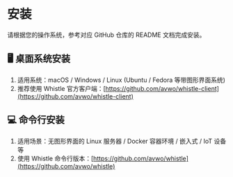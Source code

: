 # 安装

请根据您的操作系统，参考对应 GitHub 仓库的 README 文档完成安装。

## 🖥️ 桌面系统安装
1. 适用系统：macOS / Windows / Linux (Ubuntu / Fedora 等带图形界面系统)
2. 推荐使用 Whistle 官方客户端：[https://github.com/avwo/whistle-client](https://github.com/avwo/whistle-client)

## 💻 命令行安装
1. 适用场景：无图形界面的 Linux 服务器 / Docker 容器环境 / 嵌入式 / IoT 设备等
2. 使用 Whistle 命令行版本：[https://github.com/avwo/whistle](https://github.com/avwo/whistle)
